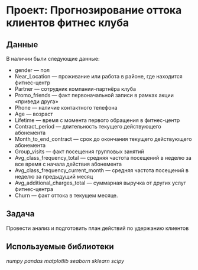# Проект: Прогнозирование оттока клиентов фитнес клуба

## Данные

В наличии были следующие данные:

- gender — пол
- Near_Location — проживание или работа в районе, где находится фитнес-центр
- Partner — сотрудник компании-партнёра клуба
- Promo_friends — факт первоначальной записи в рамках акции «приведи друга»
- Phone — наличие контактного телефона
- Age — возраст
- Lifetime — время с момента первого обращения в фитнес-центр
- Contract_period — длительность текущего действующего абонемента
- Month_to_end_contract — срок до окончания текущего действующего абонемента
- Group_visits — факт посещения групповых занятий
- Avg_class_frequency_total — средняя частота посещений в неделю за все время с начала действия абонемента
- Avg_class_frequency_current_month — средняя частота посещений в неделю за предыдущий месяц
- Avg_additional_charges_total — суммарная выручка от других услуг фитнес-центра
- Churn — факт оттока в текущем месяце.

## Задача

Провести анализ и подготовить план действий по удержанию клиентов

## Используемые библиотеки
*numpy* *pandas* *matplotlib* *seaborn* *sklearn* *scipy*
